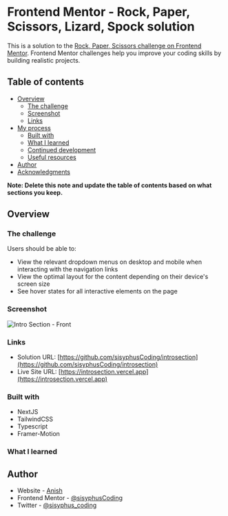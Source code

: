 # Frontend Mentor - Rock, Paper, Scissors, Lizard, Spock  solution

This is a solution to the [Rock, Paper, Scissors challenge on Frontend Mentor](https://www.frontendmentor.io/challenges/rock-paper-scissors-game-pTgwgvgH). Frontend Mentor challenges help you improve your coding skills by building realistic projects. 

## Table of contents

- [Overview](#overview)
  - [The challenge](#the-challenge)
  - [Screenshot](#screenshot)
  - [Links](#links)
- [My process](#my-process)
  - [Built with](#built-with)
  - [What I learned](#what-i-learned)
  - [Continued development](#continued-development)
  - [Useful resources](#useful-resources)
- [Author](#author)
- [Acknowledgments](#acknowledgments)

**Note: Delete this note and update the table of contents based on what sections you keep.**

## Overview

### The challenge


Users should be able to:

- View the relevant dropdown menus on desktop and mobile when interacting with the navigation links
- View the optimal layout for the content depending on their device's screen size
- See hover states for all interactive elements on the page


### Screenshot


<img src="https://i.ibb.co/dt1dJRM/Screenshot-2022-04-19-at-1-50-55-PM.png"
     alt="Intro Section - Front" />


### Links

- Solution URL: [https://github.com/sisyphusCoding/introsection](https://github.com/sisyphusCoding/introsection)
- Live Site URL: [https://introsection.vercel.app](https://introsection.vercel.app)


### Built with

- NextJS
- TailwindCSS
- Typescript
- Framer-Motion


### What I learned



## Author

- Website - [Anish](https://memorygame-3d.netlify.app)
- Frontend Mentor - [@sisyphusCoding](https://www.frontendmentor.io/profile/sisyphusCoding)
- Twitter - [@sisyphus_coding](https://www.twitter.com/sisyphus_coding)



